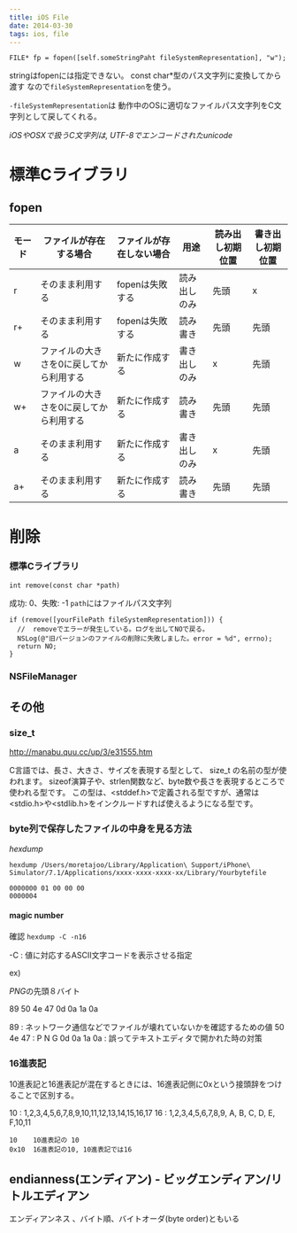 ```yaml
---
title: iOS File
date: 2014-03-30
tags: ios, file
---
```



`FILE* fp = fopen([self.someStringPaht fileSystemRepresentation], "w");`

stringはfopenには指定できない。 const char*型のパス文字列に変換してから渡す
なので`fileSystemRepresentation`を使う。

`-fileSystemRepresentation`は
動作中のOSに適切なファイルパス文字列をC文字列として戻してくれる。

*iOSやOSXで扱うC文字列は, UTF-8でエンコードされたunicode*

# 標準Cライブラリ

## fopen

モード | ファイルが存在する場合                  | ファイルが存在しない場合 | 用途         | 読み出し初期位置 | 書き出し初期位置
-------|-----------------------------------------|--------------------------|--------------|------------------|-----------------
r      | そのまま利用する                        | fopenは失敗する          | 読み出しのみ | 先頭             | x
r+     | そのまま利用する                        | fopenは失敗する          | 読み書き     | 先頭             | 先頭
w      | ファイルの大きさを0に戻してから利用する | 新たに作成する           | 書き出しのみ | x                | 先頭
w+     | ファイルの大きさを0に戻してから利用する | 新たに作成する           | 読み書き     | 先頭             | 先頭
a      | そのまま利用する                        | 新たに作成する           | 書き出しのみ | x                | 先頭
a+     | そのまま利用する                        | 新たに作成する           | 読み書き     | 先頭             | 先頭


# 削除

### 標準Cライブラリ

```
int remove(const char *path)
```
成功: 0、失敗: -1
`path`にはファイルパス文字列

```
if (remove([yourFilePath fileSystemRepresentation])) {
  //  removeでエラーが発生している。ログを出してNOで戻る。
  NSLog(@"旧バージョンのファイルの削除に失敗しました。error = %d", errno);
  return NO;
}
```

### NSFileManager


## その他

### size_t

<http://manabu.quu.cc/up/3/e31555.htm>

C言語では、長さ、大きさ、サイズを表現する型として、 size_t の名前の型が使われます。
sizeof演算子や、strlen関数など、byte数や長さを表現するところで使われる型です。
この型は、<stddef.h>で定義される型ですが、通常は<stdio.h>や<stdlib.h>をインクルードすれば使えるようになる型です。


### byte列で保存したファイルの中身を見る方法

*hexdump*

`hexdump /Users/moretajoo/Library/Application\ Support/iPhone\ Simulator/7.1/Applications/xxxx-xxxx-xxxx-xx/Library/Yourbytefile`

```
0000000 01 00 00 00
0000004
```

#### magic number

確認
`hexdump -C -n16`

-C : 値に対応するASCII文字コードを表示させる指定

ex)

*PNG*の先頭８バイト

89 50 4e 47 0d 0a 1a 0a

89 : ネットワーク通信などでファイルが壊れていないかを確認するための値
50 4e 47 : P N G
0d 0a 1a 0a : 誤ってテキストエディタで開かれた時の対策

### 16進表記

10進表記と16進表記が混在するときには、16進表記側に0xという接頭辞をつけることで区別する。

10 : 1,2,3,4,5,6,7,8,9,10,11,12,13,14,15,16,17
16 : 1,2,3,4,5,6,7,8,9, A, B, C, D, E, F,10,11

```
10    10進表記の 10
0x10  16進表記の10, 10進表記では16
```

## endianness(エンディアン) - ビッグエンディアン/リトルエディアン

エンディアンネス 、バイト順、バイトオーダ(byte order)ともいる
